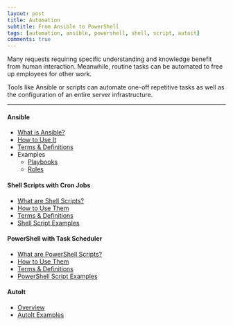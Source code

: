 ```yaml
---
layout: post
title: Automation
subtitle: From Ansible to PowerShell
tags: [automation, ansible, powershell, shell, script, autoit]
comments: true
---
```

Many requests requiring specific understanding and knowledge benefit from human interaction. Meanwhile, routine tasks can be automated to free up employees for other work. 

Tools like Ansible or scripts can automate one-off repetitive tasks as well as the configuration of an entire server infrastructure.

---
#### Ansible
- [What is Ansible?](/pages/ansible/what-is-ansible)
- [How to Use It](/pages/ansible/how-to-use-ansible)
- [Terms & Definitions](/pages/ansible/ansible-terms-and-definitions)
- Examples
    - [Playbooks](https://github.com/ansible-playbooks-tex)
    - [Roles](https://github.com/ansible-roles-tex)

#### Shell Scripts with Cron Jobs
- [What are Shell Scripts?](/pages/shell-scripts/what-are-shell-scripts)
- [How to Use Them](/pages/shell-scripts/how-to-use-shell-scripts)
- [Terms & Definitions](/pages/shell-scripts/shell-script-terms-and-definitions)
- [Shell Script Examples](/pages/shell-scripts/shell-script-examples)

#### PowerShell with Task Scheduler
- [What are PowerShell Scripts?](/pages/powershell-scripts/what-are-powershell-scripts)
- [How to Use Them](/pages/powershell-scripts/how-to-use-powershell-scripts)
- [Terms & Definitions](/pages/powershell-scripts/powershell-script-terms-and-definitions)
- [PowerShell Script Examples](/pages/powershell-scripts/powershell-script-examples)

#### AutoIt
- [Overview](TBD)
- [AutoIt Examples](TBD)
